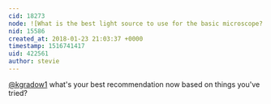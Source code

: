 ```yaml
---
cid: 18273
node: ![What is the best light source to use for the basic microscope?  ](../notes/stevie/01-22-2018/what-is-the-best-light-source-to-use-for-the-basic-microscope)
nid: 15586
created_at: 2018-01-23 21:03:37 +0000
timestamp: 1516741417
uid: 422561
author: stevie
---
```


[@kgradow1](/profile/kgradow1) what's your best recommendation now based on things you've tried? 